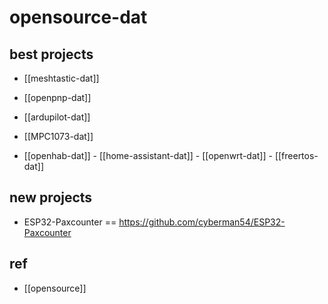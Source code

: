 
# opensource-dat

## best projects


- [[meshtastic-dat]]

- [[openpnp-dat]]

- [[ardupilot-dat]] 

- [[MPC1073-dat]]

- [[openhab-dat]] - [[home-assistant-dat]] - [[openwrt-dat]] - [[freertos-dat]]



## new projects 

- ESP32-Paxcounter == https://github.com/cyberman54/ESP32-Paxcounter


## ref 

- [[opensource]]